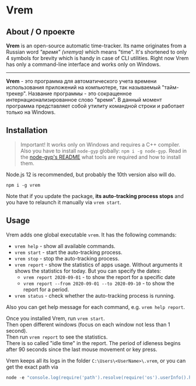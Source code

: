 # Vrem

## About / О проекте

**Vrem** is an open-source automatic time-tracker. Its name originates from a
Russian word _"время" (vremya)_ which means "time". It's shortened to only 4
symbols for brevity which is handy in case of CLI utilities. Right now Vrem has
only a command-line interface and works only on Windows. 

______________

**Vrem** - это программа для автоматического учета времени использования 
приложений на компьютере, так называемый "тайм-трекер". Название программы - это
сокращенное интернационализированное слово "время". В данный момент программа 
представляет собой утилиту командной строки и работает только на Windows.

## Installation

> Important! It works only on Windows and requires a C++ compiler.
> Also you have to install `node-gyp` globally: `npm i -g node-gyp`.
> Read in the [node-gyp's README](https://github.com/nodejs/node-gyp#readme) what tools
> are required and how to install them.

Node.js 12 is recommended, but probably the 10th version also will do.

```
npm i -g vrem
```

Note that if you update the package, **its auto-tracking process stops** and you
have to relaunch it manually via `vrem start`.  

## Usage

Vrem adds one global executable `vrem`. It has the following commands:

- `vrem help` - show all available commands.
- `vrem start` - start the auto-tracking process.
- `vrem stop` - stop the auto-tracking process.
- `vrem report` - show the statistics of apps usage. Without arguments it shows
  the statistics for today. But you can specify the dates:
    - `vrem report 2020-09-01` - to show the report for a specific date
    - `vrem report --from 2020-09-01 --to 2020-09-10` - to show the report for a
      period.
- `vrem status` - check whether the auto-tracking process is running.

Also you can get help message for each command, e.g. `vrem help report`. 

Once you installed Vrem, run `vrem start`.  
Then open different windows (focus on each window not less than 1 second).  
Then run `vrem report` to see the statistics.  
There is so called "idle time" in the report. The period of idleness begins
after 90 seconds since the last mouse movement or key press.

Vrem keeps all its logs in the folder `C:\Users\<UserName>\.vrem`, or you can 
get the exact path via

```js
node -e "console.log(require('path').resolve(require('os').userInfo().homedir, '.vrem'))"
```